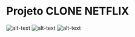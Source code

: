# Projeto CLONE NETFLIX
![alt-text](https://i.ibb.co/Q8QWWKV/netflix-print-1.png)
![alt-text](https://i.ibb.co/NnzMMpc/netflix-print-2.png)
![alt-text](https://i.ibb.co/DVNsc8D/netflix-print-3.png)
